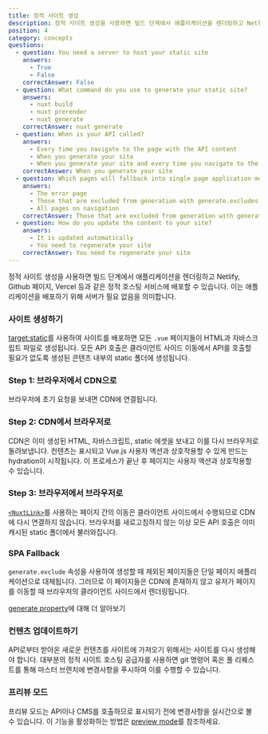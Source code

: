 ```yaml
---
title: 정적 사이트 생성
description: 정적 사이트 생성을 사용하면 빌드 단계에서 애플리케이션을 렌더링하고 Netlify, Github 페이지, Vercel 등과 같은 정적 호스팅 서비스에 배포할 수 있습니다.
position: 4
category: concepts
questions:
  - question: You need a server to host your static site
    answers:
      - True
      - False
    correctAnswer: False
  - question: What command do you use to generate your static site?
    answers:
      - nuxt build
      - nuxt prerender
      - nuxt generate
    correctAnswer: nuxt generate
  - question: When is your API called?
    answers:
      - Every time you navigate to the page with the API content
      - When you generate your site
      - When you generate your site and every time you navigate to the page with the API content
    correctAnswer: When you generate your site
  - question: Which pages will fallback into single page application mode?
    answers:
      - The error page
      - Those that are excluded from generation with generate.excludes
      - All pages on navigation
    correctAnswer: Those that are excluded from generation with generate.excludes
  - question: How do you update the content to your site?
    answers:
      - It is updated automatically
      - You need to regenerate your site
    correctAnswer: You need to regenerate your site
---
```


정적 사이트 생성을 사용하면 빌드 단계에서 애플리케이션을 렌더링하고 Netlify, Github 페이지, Vercel 등과 같은 정적 호스팅 서비스에 배포할 수 있습니다. 이는 애플리케이션을 배포하기 위해 서버가 필요 없음을 의미합니다.

### 사이트 생성하기

[target:static](/docs/2.x/features/deployment-targets#static-hosting)를 사용하여 사이트를 배포하면 모든 `.vue` 페이지들이 HTML과 자바스크립트 파일로 생성됩니다. 모든 API 호출은 클라이언트 사이드 이동에서 API를 호출할 필요가 없도록 생성된 콘텐츠 내부의 static 폴더에 생성됩니다.

### Step 1: 브라우저에서 CDN으로

브라우저에 초기 요청을 보내면 CDN에 연결됩니다.

### Step 2: CDN에서 브라우저로

CDN은 이미 생성된 HTML, 자바스크립트, static 에셋을 보내고 이를 다시 브라우저로 돌려보냅니다. 컨텐츠는 표시되고 Vue.js 사용자 액션과 상호작용할 수 있게 만드는 hydration이 시작됩니다. 이 프로세스가 끝난 후 페이지는 사용자 액션과 상호작용할 수 있습니다.

### Step 3: 브라우저에서 브라우저로

[`<NuxtLink>`](/docs/2.x/features/nuxt-components#the-nuxtlink-component)를 사용하는 페이지 간의 이동은 클라이언트 사이드에서 수행되므로 CDN에 다시 연결하지 않습니다. 브라우저를 새로고침하지 않는 이상 모든 API 호출은 이미 캐시된 static 폴더에서 불러와집니다.

### SPA Fallback

`generate.exclude` 속성을 사용하여 생성할 때 제외된 페이지들은 단일 페이지 애플리케이션으로 대체됩니다. 그러므로 이 페이지들은 CDN에 존재하지 않고 유저가 페이지를 이동할 때 브라우저의 클라이언트 사이드에서 렌더링됩니다.

<base-alert type="next">

[generate property](/docs/2.x/configuration-glossary/configuration-generate#exclude)에 대해 더 알아보기

</base-alert>

### 컨텐츠 업데이트하기

API로부터 받아온 새로운 컨텐츠를 사이트에 가져오기 위해서는 사이트를 다시 생성해야 합니다. 대부분의 정적 사이트 호스팅 공급자를 사용하면 git 명령어 혹은 풀 리퀘스트를 통해 마스터 브랜치에 변경사항을 푸시하여 이를 수행할 수 있습니다.

### 프리뷰 모드

프리뷰 모드는 API이나 CMS를 호출하므로 표시되기 전에 변경사항을 실시간으로 볼 수 있습니다. 이 기능을 활성화하는 방법은 [preview mode](/docs/2.x/features/live-preview)를 참조하세요.

<quiz :questions="questions"></quiz>
